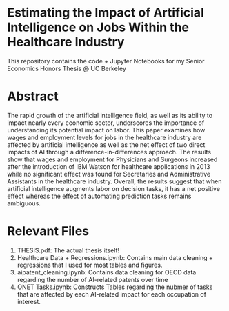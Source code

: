 # Estimating the Impact of Artificial Intelligence on Jobs Within the Healthcare Industry

This repository contains the code + Jupyter Notebooks for my Senior Economics Honors Thesis @ UC Berkeley

# Abstract
The rapid growth of the artificial intelligence field, as well as its ability to impact nearly every economic sector,
underscores the importance of understanding its potential impact on labor. This paper examines how wages and employment levels for jobs in the healthcare industry are affected by artificial intelligence as well as the net effect of two direct impacts of AI through a difference-in-differences approach. The results show that wages and employment for Physicians and Surgeons increased after the introduction of IBM Watson for healthcare applications in 2013 while no significant effect was found for Secretaries and Administrative Assistants in the healthcare industry. Overall, the results suggest that when artificial intelligence augments labor on decision tasks, it has a net positive effect whereas the effect of automating prediction tasks remains ambiguous.

# Relevant Files
1. THESIS.pdf: The actual thesis itself! 
2. Healthcare Data + Regressions.ipynb: Contains main data cleaning + regressions that I used for most tables and figures. 
3. aipatent_cleaning.ipynb: Contains data cleaning for OECD data regarding the number of AI-related patents over time
4. ONET Tasks.ipynb: Constructs Tables regarding the nubmer of tasks that are affected by each AI-related impact for each occupation of interest. 
